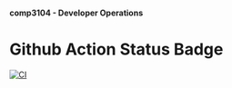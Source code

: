 #### comp3104 - Developer Operations

# Github Action Status Badge

[![CI](https://github.com/GozdeEBaran/comp3104/actions/workflows/ci.yml/badge.svg)](https://github.com/GozdeEBaran/comp3104/actions/workflows/ci.yml)
